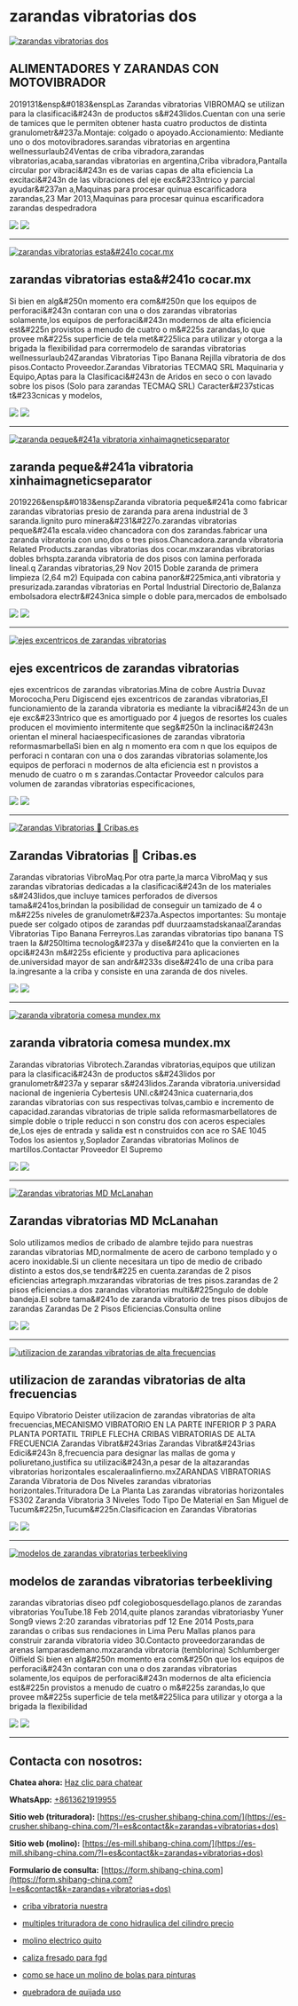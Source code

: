 # zarandas vibratorias dos

<a href="https://swt.shibang-china.com/?l=es&img&k=zarandas+vibratorias+dos" target="_blank">![zarandas vibratorias dos](http://static.shibang-china.com/all-800x300/578.jpg)</a>

## ALIMENTADORES Y ZARANDAS CON MOTOVIBRADOR
2019131&ensp&#0183&enspLas Zarandas vibratorias VIBROMAQ se utilizan para la clasificaci&#243n de productos s&#243lidos.Cuentan con una serie de tamices que le permiten obtener hasta cuatro productos de distinta granulometr&#237a.Montaje: colgado o apoyado.Accionamiento: Mediante uno o dos motovibradores.sarandas vibratorias en argentina wellnessurlaub24Ventas de criba vibradora,zarandas vibratorias,acaba,sarandas vibratorias en argentina,Criba vibradora,Pantalla circular por vibraci&#243n es de varias capas de alta eficiencia La excitaci&#243n de las vibraciones del eje exc&#233ntrico y parcial ayudar&#237an a,Maquinas para procesar quinua escarificadora zarandas,23 Mar 2013,Maquinas para procesar quinua escarificadora zarandas despedradora


<a href="https://whatsapp.shibangsoft.com/WhatsApp.php" target="_blank" title="WhatsApp">![](http://static.shibang-china.com/icon/whatsapp.png)</a> <a href="https://swt.shibang-china.com/?l=es&icon&k=zarandas+vibratorias+dos" target="_blank">![](http://static.shibang-china.com/icon/chat-es.png)</a>

---

<a href="https://swt.shibang-china.com/?l=es&img&k=zarandas+vibratorias+dos" target="_blank">![zarandas vibratorias esta&#241o cocar.mx](http://static.shibang-china.com/all-800x300/1031.jpg)</a>

## zarandas vibratorias esta&#241o cocar.mx
Si bien en alg&#250n momento era com&#250n que los equipos de perforaci&#243n contaran con una o dos zarandas vibratorias solamente,los equipos de perforaci&#243n modernos de alta eficiencia est&#225n provistos a menudo de cuatro o m&#225s zarandas,lo que provee m&#225s superficie de tela met&#225lica para utilizar y otorga a la brigada la flexibilidad para corrermodelo de sarandas vibratorias wellnessurlaub24Zarandas Vibratorias Tipo Banana Rejilla vibratoria de dos pisos.Contacto Proveedor.Zarandas Vibratorias TECMAQ SRL Maquinaria y Equipo,Aptas para la Clasificaci&#243n de Aridos en seco o con lavado sobre los pisos (Solo para zarandas TECMAQ SRL) Caracter&#237sticas t&#233cnicas y modelos,


<a href="https://whatsapp.shibangsoft.com/WhatsApp.php" target="_blank" title="WhatsApp">![](http://static.shibang-china.com/icon/whatsapp.png)</a> <a href="https://swt.shibang-china.com/?l=es&icon&k=zarandas+vibratorias+dos" target="_blank">![](http://static.shibang-china.com/icon/chat-es.png)</a>

---

<a href="https://swt.shibang-china.com/?l=es&img&k=zarandas+vibratorias+dos" target="_blank">![zaranda peque&#241a vibratoria xinhaimagneticseparator](http://static.shibang-china.com/all-800x300/1379.jpg)</a>

## zaranda peque&#241a vibratoria xinhaimagneticseparator
2019226&ensp&#0183&enspZaranda vibratoria peque&#241a como fabricar zarandas vibratorias presio de zaranda para arena industrial de 3 saranda.lignito puro minera&#231&#227o.zarandas vibratorias peque&#241a escala.video chancadora con dos zarandas.fabricar una zaranda vibratoria con uno,dos o tres pisos.Chancadora.zaranda vibratoria Related Products.zarandas vibratorias dos cocar.mxzarandas vibratorias dobles brhspta.zaranda vibratoria de dos pisos con lamina perforada lineal.q Zarandas vibratorias,29 Nov 2015 Doble zaranda de primera limpieza (2,64 m2) Equipada con cabina panor&#225mica,anti vibratoria y presurizada.zarandas vibratorias en Portal Industrial Directorio de,Balanza embolsadora electr&#243nica simple o doble para,mercados de embolsado


<a href="https://whatsapp.shibangsoft.com/WhatsApp.php" target="_blank" title="WhatsApp">![](http://static.shibang-china.com/icon/whatsapp.png)</a> <a href="https://swt.shibang-china.com/?l=es&icon&k=zarandas+vibratorias+dos" target="_blank">![](http://static.shibang-china.com/icon/chat-es.png)</a>

---

<a href="https://swt.shibang-china.com/?l=es&img&k=zarandas+vibratorias+dos" target="_blank">![ejes excentricos de zarandas vibratorias](http://static.shibang-china.com/all-800x300/413.jpg)</a>

## ejes excentricos de zarandas vibratorias
ejes excentricos de zarandas vibratorias.Mina de cobre Austria Duvaz Morococha,Peru Digiscend ejes excentricos de zarandas vibratorias,El funcionamiento de la zaranda vibratoria es mediante la vibraci&#243n de un eje exc&#233ntrico que es amortiguado por 4 juegos de resortes los cuales producen el movimiento intermitente que seg&#250n la inclinaci&#243n orientan el mineral haciaespecificasiones de zarandas vibratoria reformasmarbellaSi bien en alg n momento era com n que los equipos de perforaci n contaran con una o dos zarandas vibratorias solamente,los equipos de perforaci n modernos de alta eficiencia est n provistos a menudo de cuatro o m s zarandas.Contactar Proveedor calculos para volumen de zarandas vibratorias especificaciones,


<a href="https://whatsapp.shibangsoft.com/WhatsApp.php" target="_blank" title="WhatsApp">![](http://static.shibang-china.com/icon/whatsapp.png)</a> <a href="https://swt.shibang-china.com/?l=es&icon&k=zarandas+vibratorias+dos" target="_blank">![](http://static.shibang-china.com/icon/chat-es.png)</a>

---

<a href="https://swt.shibang-china.com/?l=es&img&k=zarandas+vibratorias+dos" target="_blank">![Zarandas Vibratorias 🥇 Cribas.es](http://static.shibang-china.com/all-800x300/716.jpg)</a>

## Zarandas Vibratorias 🥇 Cribas.es
Zarandas vibratorias VibroMaq.Por otra parte,la marca VibroMaq y sus zarandas vibratorias dedicadas a la clasificaci&#243n de los materiales s&#243lidos,que incluye tamices perforados de diversos tama&#241os,brindan la posibilidad de conseguir un tamizado de 4 o m&#225s niveles de granulometr&#237a.Aspectos importantes: Su montaje puede ser colgado otipos de zarandas pdf duurzaamstadskanaalZarandas Vibratorias Tipo Banana Ferreyros.Las zarandas vibratorias tipo banana TS traen la &#250ltima tecnolog&#237a y dise&#241o que la convierten en la opci&#243n m&#225s eficiente y productiva para aplicaciones de.universidad mayor de san andr&#233s dise&#241o de una criba para la.ingresante a la criba y consiste en una zaranda de dos niveles.


<a href="https://whatsapp.shibangsoft.com/WhatsApp.php" target="_blank" title="WhatsApp">![](http://static.shibang-china.com/icon/whatsapp.png)</a> <a href="https://swt.shibang-china.com/?l=es&icon&k=zarandas+vibratorias+dos" target="_blank">![](http://static.shibang-china.com/icon/chat-es.png)</a>

---

<a href="https://swt.shibang-china.com/?l=es&img&k=zarandas+vibratorias+dos" target="_blank">![zaranda vibratoria comesa mundex.mx](http://static.shibang-china.com/all-800x300/779.jpg)</a>

## zaranda vibratoria comesa mundex.mx
Zarandas vibratorias Vibrotech.Zarandas vibratorias,equipos que utilizan para la clasificaci&#243n de productos s&#243lidos por granulometr&#237a y separar s&#243lidos.Zaranda vibratoria.universidad nacional de ingenieria Cybertesis UNI.c&#243nica cuaternaria,dos zarandas vibratorias con sus respectivas tolvas,cambio e incremento de capacidad.zarandas vibratorias de triple salida reformasmarbellatores de simple doble o triple reducci n son constru dos con aceros especiales de,Los ejes de entrada y salida est n construidos con ace ro SAE 1045 Todos los asientos y,Soplador Zarandas vibratorias Molinos de martillos.Contactar Proveedor El Supremo


<a href="https://whatsapp.shibangsoft.com/WhatsApp.php" target="_blank" title="WhatsApp">![](http://static.shibang-china.com/icon/whatsapp.png)</a> <a href="https://swt.shibang-china.com/?l=es&icon&k=zarandas+vibratorias+dos" target="_blank">![](http://static.shibang-china.com/icon/chat-es.png)</a>

---

<a href="https://swt.shibang-china.com/?l=es&img&k=zarandas+vibratorias+dos" target="_blank">![Zarandas vibratorias MD McLanahan](http://static.shibang-china.com/all-800x300/1205.jpg)</a>

## Zarandas vibratorias MD McLanahan
Solo utilizamos medios de cribado de alambre tejido para nuestras zarandas vibratorias MD,normalmente de acero de carbono templado y o acero inoxidable.Si un cliente necesitara un tipo de medio de cribado distinto a estos dos,se tendr&#225 en cuenta.zarandas de 2 pisos eficiencias artegraph.mxzarandas vibratorias de tres pisos.zarandas de 2 pisos eficiencias.a dos zarandas vibratorias multi&#225ngulo de doble bandeja.El sobre tama&#241o de zaranda vibratorio de tres pisos dibujos de zarandas Zarandas De 2 Pisos Eficiencias.Consulta online


<a href="https://whatsapp.shibangsoft.com/WhatsApp.php" target="_blank" title="WhatsApp">![](http://static.shibang-china.com/icon/whatsapp.png)</a> <a href="https://swt.shibang-china.com/?l=es&icon&k=zarandas+vibratorias+dos" target="_blank">![](http://static.shibang-china.com/icon/chat-es.png)</a>

---

<a href="https://swt.shibang-china.com/?l=es&img&k=zarandas+vibratorias+dos" target="_blank">![utilizacion de zarandas vibratorias de alta frecuencias](http://static.shibang-china.com/all-800x300/578.jpg)</a>

## utilizacion de zarandas vibratorias de alta frecuencias
Equipo Vibratorio Deister utilizacion de zarandas vibratorias de alta frecuencias,MECANISMO VIBRATORIO EN LA PARTE INFERIOR P 3 PARA PLANTA PORTATIL TRIPLE FLECHA CRIBAS VIBRATORIAS DE ALTA FRECUENCIA Zarandas Vibrat&#243rias Zarandas Vibrat&#243rias Edici&#243n 8,frecuencia para designar las mallas de goma y poliuretano,justifica su utilizaci&#243n,a pesar de la altazarandas vibratorias horizontales escaleraalinfierno.mxZARANDAS VIBRATORIAS Zaranda Vibratoria de Dos Niveles zarandas vibratorias horizontales.Trituradora De La Planta Las zarandas vibratorias horizontales FS302 Zaranda Vibratoria 3 Niveles Todo Tipo De Material en San Miguel de Tucum&#225n,Tucum&#225n.Clasificacion en Zarandas Vibratorias


<a href="https://whatsapp.shibangsoft.com/WhatsApp.php" target="_blank" title="WhatsApp">![](http://static.shibang-china.com/icon/whatsapp.png)</a> <a href="https://swt.shibang-china.com/?l=es&icon&k=zarandas+vibratorias+dos" target="_blank">![](http://static.shibang-china.com/icon/chat-es.png)</a>

---

<a href="https://swt.shibang-china.com/?l=es&img&k=zarandas+vibratorias+dos" target="_blank">![modelos de zarandas vibratorias terbeekliving](http://static.shibang-china.com/all-800x300/87.jpg)</a>

## modelos de zarandas vibratorias terbeekliving
zarandas vibratorias diseo pdf colegiobosquesdellago.planos de zarandas vibratorias YouTube.18 Feb 2014,quite planos zarandas vibratoriasby Yuner Song9 views 2:20 zarandas vibratorias pdf 12 Ene 2014 Posts,para zarandas o cribas sus rendaciones in Lima Peru Mallas planos para construir zaranda vibratoria video 30.Contacto proveedorzarandas de arenas lamparasdemano.mxzaranda vibratoria (temblorina) Schlumberger Oilfield Si bien en alg&#250n momento era com&#250n que los equipos de perforaci&#243n contaran con una o dos zarandas vibratorias solamente,los equipos de perforaci&#243n modernos de alta eficiencia est&#225n provistos a menudo de cuatro o m&#225s zarandas,lo que provee m&#225s superficie de tela met&#225lica para utilizar y otorga a la brigada la flexibilidad


<a href="https://whatsapp.shibangsoft.com/WhatsApp.php" target="_blank" title="WhatsApp">![](http://static.shibang-china.com/icon/whatsapp.png)</a> <a href="https://swt.shibang-china.com/?l=es&icon&k=zarandas+vibratorias+dos" target="_blank">![](http://static.shibang-china.com/icon/chat-es.png)</a>

---
## Contacta con nosotros:

**Chatea ahora:** [Haz clic para chatear](https://swt.shibang-china.com?l=es&contact&k=zarandas+vibratorias+dos)

**WhatsApp:**  [+8613621919955](https://whatsapp.shibangsoft.com/WhatsApp.php)

**Sitio web (trituradora):** [https://es-crusher.shibang-china.com/](https://es-crusher.shibang-china.com/?l=es&contact&k=zarandas+vibratorias+dos)

**Sitio web (molino):** [https://es-mill.shibang-china.com/](https://es-mill.shibang-china.com/?l=es&contact&k=zarandas+vibratorias+dos)

**Formulario de consulta:** [https://form.shibang-china.com](https://form.shibang-china.com?l=es&contact&k=zarandas+vibratorias+dos)

* [criba vibratoria nuestra](../62/criba%20vibratoria%20nuestra.md)

* [multiples trituradora de cono hidraulica del cilindro precio](../52/multiples%20trituradora%20de%20cono%20hidraulica%20del%20cilindro%20precio.md)

* [molino electrico quito](../61/molino%20electrico%20quito.md)

* [caliza fresado para fgd](../60/caliza%20fresado%20para%20fgd.md)

* [como se hace un molino de bolas para pinturas](../59/como%20se%20hace%20un%20molino%20de%20bolas%20para%20pinturas.md)

* [quebradora de quijada uso](../52/quebradora%20de%20quijada%20uso.md)
